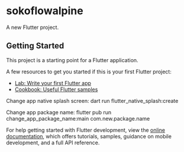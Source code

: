 # sokoflowalpine

A new Flutter project.

## Getting Started

This project is a starting point for a Flutter application.

A few resources to get you started if this is your first Flutter project:

- [Lab: Write your first Flutter app](https://docs.flutter.dev/get-started/codelab)
- [Cookbook: Useful Flutter samples](https://docs.flutter.dev/cookbook)

Change app native splash screen:  dart run flutter_native_splash:create

Change app package name: flutter pub run change_app_package_name:main com.new.package.name

For help getting started with Flutter development, view the
[online documentation](https://docs.flutter.dev/), which offers tutorials,
samples, guidance on mobile development, and a full API reference.


